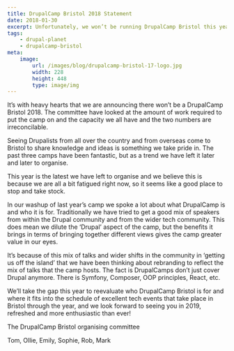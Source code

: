 ```yaml
---
title: DrupalCamp Bristol 2018 Statement
date: 2018-01-30
excerpt: Unfortunately, we won’t be running DrupalCamp Bristol this year.
tags:
    - drupal-planet
    - drupalcamp-bristol
meta:
    image:
        url: /images/blog/drupalcamp-bristol-17-logo.jpg
        width: 228
        height: 448
        type: image/img
---
```


It’s with heavy hearts that we are announcing there won’t be a DrupalCamp
Bristol 2018. The committee have looked at the amount of work required to put
the camp on and the capacity we all have and the two numbers are irreconcilable.

Seeing Drupalists from all over the country and from overseas come to Bristol to
share knowledge and ideas is something we take pride in. The past three camps
have been fantastic, but as a trend we have left it later and later to organise.

This year is the latest we have left to organise and we believe this is because
we are all a bit fatigued right now, so it seems like a good place to stop and
take stock.

In our washup of last year’s camp we spoke a lot about what DrupalCamp is and
who it is for. Traditionally we have tried to get a good mix of speakers from
within the Drupal community and from the wider tech community. This does mean we
dilute the ‘Drupal’ aspect of the camp, but the benefits it brings in terms of
bringing together different views gives the camp greater value in our eyes.

It’s because of this mix of talks and wider shifts in the community in ‘getting
us off the island’ that we have been thinking about rebranding to reflect the
mix of talks that the camp hosts. The fact is DrupalCamps don’t just cover
Drupal anymore. There is Symfony, Composer, OOP principles, React, etc.

We’ll take the gap this year to reevaluate who DrupalCamp Bristol is for and
where it fits into the schedule of excellent tech events that take place in
Bristol through the year, and we look forward to seeing you in 2019, refreshed
and more enthusiastic than ever!

The DrupalCamp Bristol organising committee

Tom, Ollie, Emily, Sophie, Rob, Mark
